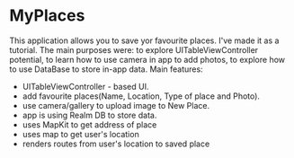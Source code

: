 # MyPlaces
This application allows you to save yor favourite places. I've made it as a tutorial. The main purposes were: to explore UITableViewController potential, to learn how to use camera in app to add photos, to explore how to use DataBase to store in-app data.
Main features:
* UITableViewController - based UI.
* add favourite places(Name, Location, Type of place and Photo).
* use camera/gallery to upload image to New Place.
* app is using Realm DB to store data.
* uses MapKit to get address of place
* uses map to get user's location
* renders routes from user's location to saved place
